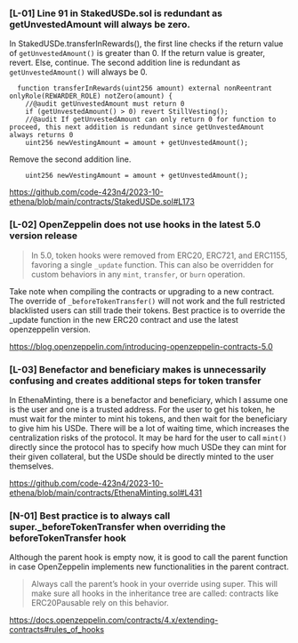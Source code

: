 ### [L-01] Line 91 in StakedUSDe.sol is redundant as getUnvestedAmount will always be zero.

In StakedUSDe.transferInRewards(), the first line checks if the return value of `getUnvestedAmount()` is greater than 0. If the return value is greater, revert. Else, continue. The second addition line is redundant as `getUnvestedAmount()` will always be 0.

```
  function transferInRewards(uint256 amount) external nonReentrant onlyRole(REWARDER_ROLE) notZero(amount) {
    //@audit getUnvestedAmount must return 0
    if (getUnvestedAmount() > 0) revert StillVesting();
    //@audit If getUnvestedAmount can only return 0 for function to proceed, this next addition is redundant since getUnvestedAmount always returns 0
    uint256 newVestingAmount = amount + getUnvestedAmount();
```

Remove the second addition line.

```
    uint256 newVestingAmount = amount + getUnvestedAmount();
```

https://github.com/code-423n4/2023-10-ethena/blob/main/contracts/StakedUSDe.sol#L173

### [L-02] OpenZeppelin does not use hooks in the latest 5.0 version release

> In 5.0, token hooks were removed from ERC20, ERC721, and ERC1155, favoring a single `_update` function. This can also be overridden for custom behaviors in any `mint`, `transfer`, or `burn` operation.

Take note when compiling the contracts or upgrading to a new contract. The override of `_beforeTokenTransfer()` will not work and the full restricted blacklisted users can still trade their tokens. Best practice is to override the \_update function in the new ERC20 contract and use the latest openzeppelin version.

https://blog.openzeppelin.com/introducing-openzeppelin-contracts-5.0


### [L-03] Benefactor and beneficiary makes is unnecessarily confusing and creates additional steps for token transfer

In EthenaMinting, there is a benefactor and beneficiary, which I assume one is the user and one is a trusted address. For the user to get his token, he must wait for the minter to mint his tokens, and then wait for the beneficiary to give him his USDe. There will be a lot of waiting time, which increases the centralization risks of the protocol. It may be hard for the user to call `mint()` directly since the protocol has to specify how much USDe they can mint for their given collateral, but the USDe should be directly minted to the user themselves.

https://github.com/code-423n4/2023-10-ethena/blob/main/contracts/EthenaMinting.sol#L431

### [N-01] Best practice is to always call super.\_beforeTokenTransfer when overriding the beforeTokenTransfer hook

Although the parent hook is empty now, it is good to call the parent function in case OpenZeppelin implements new functionalities in the parent contract.

> Always call the parent’s hook in your override using super. This will make sure all hooks in the inheritance tree are called: contracts like ERC20Pausable rely on this behavior.

https://docs.openzeppelin.com/contracts/4.x/extending-contracts#rules_of_hooks
